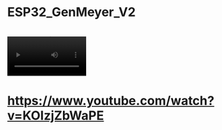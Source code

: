 # ESP32_GenMeyer_V2

# <video src='https://www.youtube.com/watch?v=KOIzjZbWaPE' width=180/>
# https://www.youtube.com/watch?v=KOIzjZbWaPE
